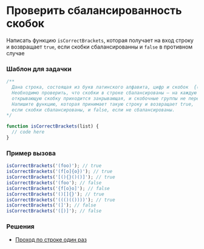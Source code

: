 # Проверить сбалансированность скобок

Написать функцию `isCorrectBrackets`, которая получает на вход строку и возвращает `true`, если скобки сбалансированны и `false` в противном случае

### Шаблон для задачки

```js
/**
  Дана строка, состоящая из букв латинского алфавита, цифр и скобок  {([])}.
  Необходимо проверить, что скобки в строке сбалансированы — на каждую
  открывающую скобку приходится закрывающая, и скобочные группы не пересекаются.
  Напишите функцию, которая принимает такую строку и возвращает true,
  если скобки сбалансированы, и false, если не сбалансированы.
*/

function isCorrectBrackets(list) {
  // code here
}
```

### Пример вызова

```js
isCorrectBrackets('(foo)'); // true
isCorrectBrackets('(f[o]{o})'); // true
isCorrectBrackets('[(){}()()]'); // true
isCorrectBrackets('(foo'); // false
isCorrectBrackets('{f[o}o]'); // false
isCorrectBrackets('()[]{}'); // true
isCorrectBrackets('((()(())))'); // true
isCorrectBrackets('(]'); // false
isCorrectBrackets('([)]'); // false
```

### Решения

- [Проход по строке один раз](./isCorrectBracket.ts)
